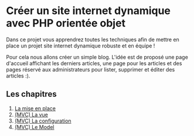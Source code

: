 # Créer un site internet dynamique avec PHP orientée objet

Dans ce projet vous apprendrez toutes les techniques afin de mettre
en place un projet site internet dynamique robuste et en équipe !

Pour cela nous allons créer un simple blog. L'idée est de proposé
une page d'accueil affichant les derniers articles, une page pour les
articles et des pages réservé aux administrateurs pour lister, supprimer et
éditer des articles :).

## Les chapitres

1. [La mise en place](./assets/cours/mise-en-place.md)
2. [(MVC) La vue](./assets/cours/vue.md)
3. [(MVC) La configuration](./assets/cours/configuration.md)
4. [(MVC) Le Model](./assets/cours/model.md)
